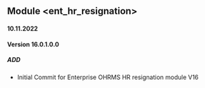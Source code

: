 ## Module <ent_hr_resignation>

#### 10.11.2022
#### Version 16.0.1.0.0
##### ADD
- Initial Commit for Enterprise OHRMS HR resignation module V16
